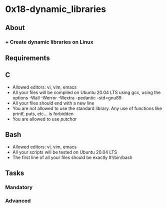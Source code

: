 # 0x18-dynamic_libraries

## About 

### + Create dynamic libraries on Linux

## Requirements
## C
+ Allowed editors: vi, vim, emacs
+ All your files will be compiled on Ubuntu 20.04 LTS using gcc, using the options -Wall -Werror -Wextra -pedantic -std=gnu89
+ All your files should end with a new line
+ You are not allowed to use the standard library. Any use of functions like printf, puts, etc… is forbidden
+ You are allowed to use _putchar_

## Bash
+ Allowed editors: vi, vim, emacs
+ All your scripts will be tested on Ubuntu 20.04 LTS
+ The first line of all your files should be exactly #!/bin/bash

## Tasks

### Mandatory

### Advanced

